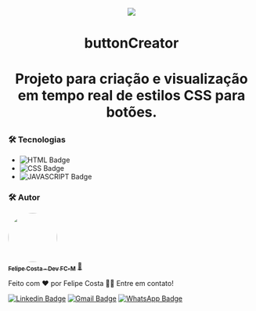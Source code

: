 <p align="center">
<img src="https://user-images.githubusercontent.com/73148418/117094001-f085b380-ad38-11eb-86bc-c37b38757990.png" />
</p>

<h1 align="center">buttonCreator<h1>

<p align="center"> Projeto para criação e visualização em tempo real de estilos CSS para botões. </p>

### 🛠 Tecnologias

- ![HTML Badge](https://img.shields.io/badge/HTML5-E34F26?style=for-the-badge&logo=html5&logoColor=white)
- ![CSS Badge](https://img.shields.io/badge/CSS3-1572B6?style=for-the-badge&logo=css3&logoColor=white)
- ![JAVASCRIPT Badge](https://img.shields.io/badge/JavaScript-323330?style=for-the-badge&logo=javascript&logoColor=F7DF1E)

### 🛠 Autor

<a href="www.linkedin.com/in/dev-fcm/">
 <img style="border-radius: 50%;" src="https://user-images.githubusercontent.com/73148418/110848046-6404ca80-828c-11eb-9c29-d687b9b99c95.jpeg" width="100px;" alt=""/>
 <br />
 <sub><b>Felipe Costa - Dev FC-M</b></sub></a> <a href="www.linkedin.com/in/dev-fcm/" title="Dev-FC-M">🚀</a>

Feito com ❤️ por Felipe Costa 👋🏽 Entre em contato!

[![Linkedin Badge](https://img.shields.io/badge/LinkedIn-0077B5?style=for-the-badge&logo=linkedin&logoColor=white)](https://www.linkedin.com/in/dev-fcm/)
[![Gmail Badge](https://img.shields.io/badge/Gmail-D14836?style=for-the-badge&logo=gmail&logoColor=white)](mailto:felipech3344@gmail.com)
[![WhatsApp Badge](https://img.shields.io/badge/WhatsApp-25D366?style=for-the-badge&logo=whatsapp&logoColor=white)](https://wa.me/message/A2VE6CIPCAJOC1)
